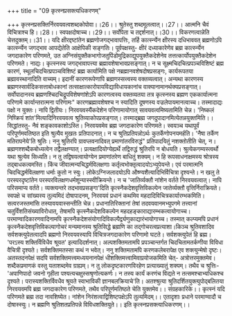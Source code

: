 +++
title = "09 कृत्स्नप्रसक्त्यधिकरणम्"

+++
कृत्स्नप्रसक्तिर्निरवयवत्वशब्दकोपोवा।।26।। श्रुतेस्तु शब्दमूलत्वात्।।27।। आत्मनि चैवं विचित्राश्च हि।।28।। स्वपक्षदोषाच्च।।29।। सर्वोपेता च तद्दर्शनात्।।30।। विकरणत्वान्नेति चेत्तदुक्तम्।।31।। यदि क्षीरद्दष्टांतेन ब्रह्मणोजगद्भावापत्तिः, तर्हि कार्त्स्न्येन क्षीरस्य दधिभाववत् ब्रह्मणोऽपि कार्त्स्न्येन जगद्भाव आपद्येतेति आक्षेपिकी सङ्गतिः। पूर्वपक्षस्तु- क्षीरं दध्याकारेणेव ब्रह्म कार्त्स्न्येन जगदाकारेण परिणमते, उत अग्निसंयुक्तैकभागोजतुपिंडोमुद्रिकाद्युपयुक्तैकदेशेनेव तत्तत्कार्योपयुक्तैकदेशेन परिणमते। नाद्यः। कृत्स्नस्य जगद्भावापत्त्या ब्रह्मावशेषाभावप्रसङ्गात्। न च सूक्ष्मचिदचित्प्रपञ्चविशिष्टं ब्रह्म कारणं, स्थूलचिदचित्प्रपञ्चविशिष्टं ब्रह्म कार्यामिति पक्षे नब्रह्मानवशेषदोषप्रसङ्गः, कार्यरूपतया ब्रह्मावस्थानादिति वाच्यम्। इदानीं कारणरूपेणापि ब्रह्मणस्सत्त्वस्य वक्तव्यत्वात्। अन्यथा कारणस्य ब्रह्मणस्सार्वदिकसत्ताबोधकानां तत्साक्षात्कारोपायविद्याविधायकानांच वाक्यानामानर्थक्यप्रसङ्गात्। सर्वोपादानस्य ब्रह्मणश्चिदचिद्रूपविशेषणांशेऽपि कारणत्वस्य वक्तव्यतया तत्र कृत्स्नस्य ब्रह्मण एककार्यात्मना परिणामे कार्यान्तरात्मना परिणामः" कारणब्रह्मावशेषश्च न स्यादिति दूषणस्य वज्रलेपायमानत्वाच्च। तस्मादाद्यः पक्षो न युक्तः। नापि द्वितीयः। निरवयवस्यैंकदेशेन परिणामायोगात् सावयवत्वमिष्यतामिति चेन्न। 'निष्कलं निष्क्रियं शांत'मित्यादिनिरवयवत्व श्रुतिव्याकोपप्रसङ्गात्। तस्माद्ब्रह्म जगदुपादानमित्येतन्नयुक्तमिति।। सिद्धांतस्तु- नैवं शङ्कावकाशोऽस्ति। निरवयवमेव ब्रह्म जगदाकारेण परिणमते। स्वयञ्च यथापूर्वं परिपूर्णमवतिष्ठत इति श्रुत्यैव मुखतः प्रतिपादनात्। न च श्रुतिप्रतिपन्नोऽर्थः कुतर्केणोपनयमर्हति। 'नैषा तर्केण मतिरापनेये'ति श्रुतिः। ननु श्रुतिरपि ग्रावप्लवनादिवत् प्रमाणांतरविरुद्धं" प्रतिपादयितुं नशक्तोतीति चेत्, न। ब्रह्मणश्शब्दैकबोध्यत्वेन तद्वैलक्षण्यात्। प्रत्यक्षादियोग्येह्यर्थे तद्विरुद्धं श्रुतिरपि न बोधयति। श्रुत्येकगम्यस्त्वर्थो यथा श्रुत्येव सिध्यति। न तु तद्विषयत्वायोग्येन प्रमाणांतरेण बाधितुं शक्यम्। न हि रूपसाधनाक्षमस्य श्रोत्रस्य तद्बाधकत्वमस्ति। किंच जीवात्मन्यचिद्धर्मविलक्षणाः कर्तृत्वभोक्तृत्वादयोऽभ्युपेयन्ते। एवं परमात्मनि चिदचिद्धर्मविलक्षणा धर्माः कुतो न स्युः। लोकेऽग्निजलादयोऽपि औष्ण्यशैत्यादिभिर्विचित्रा दृश्यन्ते। न खलु ते परस्परदृष्टांतेन परस्परविलक्षणधर्मशून्यास्स्वीक्रियन्ते। न च 'जातिर्व्यक्तौ नांशेन वर्तते निरवयवत्वात्। नापि परिसमाप्य वर्तते। व्यक्त्यन्तरे तदभावप्रसङ्गा'दिति कृत्स्नैकदेशवृत्तिविकल्पेन जातेर्व्यक्तौ वृत्तिर्निराक्रियते। स्वपक्षे च सांख्यस्य तुल्यमिदं दोषापादनम्, निरवयवं प्रधानं कथमिव महदादिविचित्रकार्यारम्भकमिति। सत्वरजस्तमांसि तस्यावयवास्सन्तीति चेन्न। प्रधानातिरिक्तानां तेषां तदवयवानमभ्युपगमे तत्त्वानां चतुर्विंशतिसंख्याविरोधात्, तेषामपि कृत्स्नैकदेशविकल्पेन महदहङ्काराद्यारम्भकत्वायोगाच्च। परमाण्वादिकारणवादिनामपि कृत्स्नैकदेशसंयोगादिविकल्पैर्द्व्यणुकाद्यारंभायोगाच्च। तस्मात् कल्प्यमपि प्रधानं कृत्स्नैकदेशवृत्तिविकल्पागोचरं मन्यमानस्य श्रुतिसिद्धे ब्रह्मणि का तद्गोचरत्वप्रत्याशा।किञ्च श्रुतिवशादिव सर्वशक्त्युपेतत्वादपि ब्रह्मणो निरवयवस्यापि विचित्रजगदाकारेण परिणामो घटते। सर्वशक्त्युपेतं हि ब्रह्म। 'परऽस्य शक्तिर्विविधैव श्रूयत' इत्यादिदर्शनात्। अल्पशक्तिमतामपि प्रपञ्चान्तर्गत चिदचितामतर्कणीया विविधा वैचित्री दृश्यते। सर्वशक्तिमतस्सा कथं न भवेत्। ननु शक्तिमतामपि करणकलेबरापेक्ष एव शक्त्युन्मेषो दृष्टः। अतस्तदनपेक्षं सदपि सर्वशक्तिमत्त्वमध्ययनानपेक्षं धीशक्तिमत्त्वामिवाप्रयोजकमिति चेत्- अत्रोत्तरमुक्तमेव। शब्दैकप्रमाणकं वस्तु यताशब्दमेव ग्राह्यम्। न तु लोकदृष्टकारणविरहेण प्रत्याख्यातुं शक्यम्। तथैव च श्रुत्तिः- 'अपाणिपादो जवनो गृहीता पश्यत्यचक्षुस्सश्रृणोत्यकर्णः। न तस्य कार्यं करणंच विद्यते न तत्समश्चाभ्यधिकश्च दृश्यते। परास्यशक्तिर्विवधैव श्रूयते स्वाभाविकी ज्ञानबलक्रियाचे'ति। अतश्श्रुत्या श्रुतिदर्शितयुक्त्युपोद्बलितया निरवयवमपि ब्रह्म जगदाकारेण परिणमते, तथैव परिपूर्णमतिष्ठते चेति युक्तमेव।। संग्रहकारिके।। कृत्स्नं यदि परिणमते ब्रह्म तदा नावशिष्येत। नांशेन निरंशत्वाद्विशिष्टपक्षेऽपि तुल्यमिदम्।। एतादृशाः प्रधाने परमाण्वादौ च दोषास्स्युः। न ब्रह्मणि श्रुतिशतप्रतिपन्ने विविधशक्तियुते।। इति कृत्स्नप्रसक्त्याधिकरणम्।।